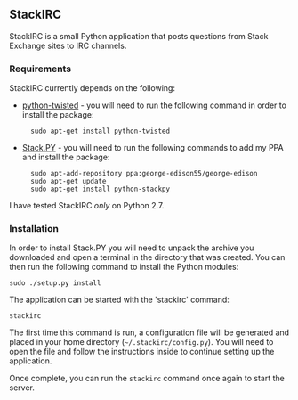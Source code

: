 ## StackIRC

StackIRC is a small Python application that posts questions from Stack Exchange sites to IRC channels.

### Requirements

StackIRC currently depends on the following:

- [python-twisted](http://twistedmatrix.com/trac/) - you will need to run the following command in order to install the package:

        sudo apt-get install python-twisted

- [Stack.PY](https://launchpad.net/stackpy) - you will need to run the following commands to add my PPA and install the package:

        sudo apt-add-repository ppa:george-edison55/george-edison
        sudo apt-get update
        sudo apt-get install python-stackpy

I have tested StackIRC *only* on Python 2.7.

### Installation

In order to install Stack.PY you will need to unpack the archive you downloaded and open a terminal in the directory that was created. You can then run the following command to install the Python modules:

    sudo ./setup.py install

The application can be started with the 'stackirc' command:

    stackirc

The first time this command is run, a configuration file will be generated and placed in your home directory (`~/.stackirc/config.py`). You will need to open the file and follow the instructions inside to continue setting up the application.

Once complete, you can run the `stackirc` command once again to start the server.
